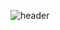 ![header](https://capsule-render.vercel.app/api?type=waving&color=auto&height=300&section=header&text=hello%20render&fontSize=90)
